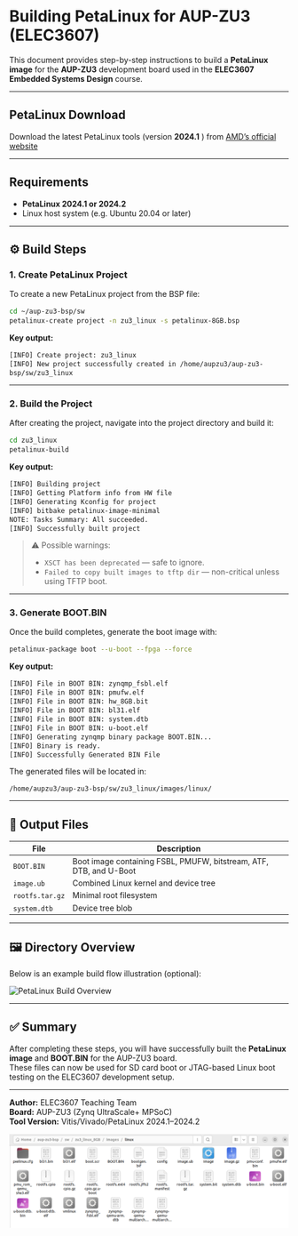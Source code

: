 # Building PetaLinux for AUP-ZU3 (ELEC3607)

This document provides step-by-step instructions to build a **PetaLinux image** for the **AUP-ZU3** development board used in the **ELEC3607 Embedded Systems Design** course.

---

## PetaLinux Download
Download the latest PetaLinux tools (version **2024.1** ) from [AMD’s official website](https://www.xilinx.com/support/download/index.html/content/xilinx/en/downloadNav/embedded-design-tools/2024-1.html)

---

## Requirements

- **PetaLinux 2024.1 or 2024.2**
- Linux host system (e.g. Ubuntu 20.04 or later)

---

## ⚙️ Build Steps

### 1. Create PetaLinux Project

To create a new PetaLinux project from the BSP file:

```bash
cd ~/aup-zu3-bsp/sw
petalinux-create project -n zu3_linux -s petalinux-8GB.bsp
```

**Key output:**
```
[INFO] Create project: zu3_linux
[INFO] New project successfully created in /home/aupzu3/aup-zu3-bsp/sw/zu3_linux
```

---

### 2. Build the Project

After creating the project, navigate into the project directory and build it:

```bash
cd zu3_linux
petalinux-build
```

**Key output:**
```
[INFO] Building project
[INFO] Getting Platform info from HW file
[INFO] Generating Kconfig for project
[INFO] bitbake petalinux-image-minimal
NOTE: Tasks Summary: All succeeded.
[INFO] Successfully built project
```

> ⚠️ Possible warnings:
> - `XSCT has been deprecated` — safe to ignore.
> - `Failed to copy built images to tftp dir` — non-critical unless using TFTP boot.

---

### 3. Generate BOOT.BIN

Once the build completes, generate the boot image with:

```bash
petalinux-package boot --u-boot --fpga --force
```

**Key output:**
```
[INFO] File in BOOT BIN: zynqmp_fsbl.elf
[INFO] File in BOOT BIN: pmufw.elf
[INFO] File in BOOT BIN: hw_8GB.bit
[INFO] File in BOOT BIN: bl31.elf
[INFO] File in BOOT BIN: system.dtb
[INFO] File in BOOT BIN: u-boot.elf
[INFO] Generating zynqmp binary package BOOT.BIN...
[INFO] Binary is ready.
[INFO] Successfully Generated BIN File
```

The generated files will be located in:

```
/home/aupzu3/aup-zu3-bsp/sw/zu3_linux/images/linux/
```

---

## 📁 Output Files

| File | Description |
|------|--------------|
| `BOOT.BIN` | Boot image containing FSBL, PMUFW, bitstream, ATF, DTB, and U-Boot |
| `image.ub` | Combined Linux kernel and device tree |
| `rootfs.tar.gz` | Minimal root filesystem |
| `system.dtb` | Device tree blob |

---

## 🖼️ Directory Overview

Below is an example build flow illustration (optional):

![PetaLinux Build Overview](./image/build_flow.png)

---

## ✅ Summary

After completing these steps, you will have successfully built the **PetaLinux image** and **BOOT.BIN** for the AUP-ZU3 board.  
These files can now be used for SD card boot or JTAG-based Linux boot testing on the ELEC3607 development setup.

---

**Author:** ELEC3607 Teaching Team  
**Board:** AUP-ZU3 (Zynq UltraScale+ MPSoC)  
**Tool Version:** Vitis/Vivado/PetaLinux 2024.1–2024.2


![AUP-ZU3 Board Setup](./image/1.png)